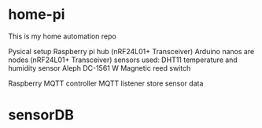 # home-pi
This is my home automation repo

Pysical setup
	Raspberry pi hub (nRF24L01+ Transceiver)
	Arduino nanos are nodes (nRF24L01+ Transceiver)
		sensors used:
			DHT11 temperature and humidity sensor
			Aleph DC-1561 W Magnetic reed switch 
			
	
Raspberry
	MQTT controller
	MQTT listener
		store sensor data
		
# sensorDB
